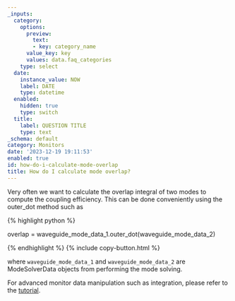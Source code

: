 ```yaml
---
_inputs:
  category:
    options:
      preview:
        text:
        - key: category_name
      value_key: key
      values: data.faq_categories
    type: select
  date:
    instance_value: NOW
    label: DATE
    type: datetime
  enabled:
    hidden: true
    type: switch
  title:
    label: QUESTION TITLE
    type: text
_schema: default
category: Monitors
date: '2023-12-19 19:11:53'
enabled: true
id: how-do-i-calculate-mode-overlap
title: How do I calculate mode overlap?
---
```


Very often we want to calculate the overlap integral of two modes to compute the coupling efficiency. This can be done conveniently using the outer\_dot method such as&nbsp;

<div markdown class="code-snippet">{% highlight python %}

overlap = waveguide_mode_data_1.outer_dot(waveguide_mode_data_2)

{% endhighlight %}
{% include copy-button.html %}
</div>

where <code markdown class="language-plaintext">waveguide_mode_data_1</code>&nbsp;and&nbsp;<code markdown class="language-plaintext">waveguide_mode_data_2</code>&nbsp;are ModeSolverData objects from performing the mode solving.&nbsp;

For advanced monitor data manipulation such as integration, please refer to the [tutorial](https://www.flexcompute.com/tidy3d/examples/notebooks/XarrayTutorial/).